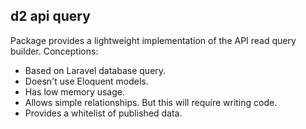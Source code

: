 ## d2 api query

Package provides a lightweight implementation of the API read query builder. Conceptions:

* Based on Laravel database query.
* Doesn't use Eloquent models.
* Has low memory usage.
* Allows simple relationships. But this will require writing code.
* Provides a whitelist of published data.
